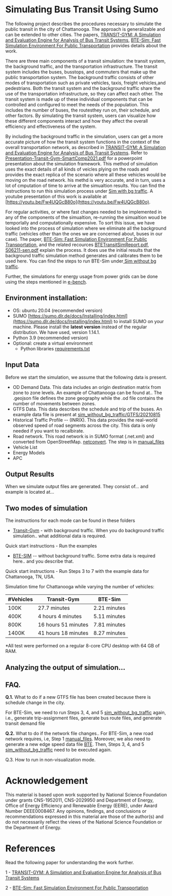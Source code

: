 # Simulating Bus Transit Using Sumo

The following project describes the procedures necessary to simulate the public transit in the city of Chattanooga. The approach is generalizable and can be extended to other cities. The papers, [TRANSIT-GYM: A Simulation and Evaluation Engine for Analysis of Bus Transit Systems](https://ieeexplore.ieee.org/abstract/document/9556290), [BTE-Sim: Fast Simulation Environment For Public Transportation](https://ieeexplore.ieee.org/stamp/stamp.jsp?arnumber=10020973) provides details about the work.

There are three main components of a transit simulation: the transit system, the background traffic, and the transportation infrastructure. The transit system includes the buses, busstops, and commuters that make up the public transportation system. The background traffic consists of other modes of transportation such as private vehicles, taxis, freight vehicles,and pedestrians. Both the transit system and the background traffic share the use of the transportation infrastructure, so they can affect each other. The transit system is made up of these individual components that can be controlled and configured to meet the needs of the population. This includes the number of buses, the routesthey run on, their schedule, and other factors. By simulating the transit system, users can visualize how these different components interact and how they affect the overall efficiency and effectiveness of the system.

By including the background traffic in the simulation, users can get a more accurate picture of how the transit system functions in the context of the overall transportation network, as described in [TRANSIT-GYM: A Simulation and Evaluation Engine for Analysis of Bus Transit Systems](https://ieeexplore.ieee.org/abstract/document/9556290). Refer to [Presentation-Transit-Gym-SmartComp2021.pdf](docs/Presentation-Transit-Gym-SmartComp2021.pdf) for a powerpoint presentation about the simulation framework. This method of simulation uses the exact details of all kinds of veicles plying on the roads and provides the exact replica of the scenario where all these vehicles would be moving on the road network. his methd is very accurate, and in turn, uses a lot of cmputation of time to arrive at the simualtion results. You can find the instructions to run this simulation process under [Sim with bg traffic](sim_with_bg_traffic). A youtube presentation of this work is available at [https://youtu.be/Fw4UQGcB80o](https://youtu.be/Fw4UQGcB80o).

For regular activities, or where fast changes needed to be implemented in any of the components of the simualtion, re-running the simualtion woud be temporlally and computationally expensive. To sort this issue, we have looked into the process of simulation where we eliminate all the background traffic (vehicles other than the ones we are concerned about, buses in our case). The paper, [BTE-Sim: Fast Simulation Environment For Public Transportation](https://ieeexplore.ieee.org/stamp/stamp.jsp?arnumber=10020973), and the related recources [BTETransitSimReport.pdf](docs\BTETransitSimReport.pdf), [S06211-sen.pdf](docs\S06211-sen.pdf) explain the process. It does use the initial results that the background traffic simulation method generates and calibrates them to be used here. You can find the steps to run BTE-Sim under[ Sim without bg traffic](sim_without_bgtraffic).

Further, the simulations for energy usage from power grids can be done using the steps mentioned in [e-bench](archive/e-bench).

## Environment installation:

- OS: ubuntu 20.04 (recommended version)
- SUMO [https://sumo.dlr.de/docs/Installing/index.html](https://sumo.dlr.de/docs/Installing/index.html) to install SUMO on your machine. Please install the **latest version** instead of the regular distribution. We have used, version 1.14.1.
- Python 3.9 (recommended version)
- Optional: create a virtual environment
  - Python libraries [requirements.txt](requirements.txt)

## Input Data

Before we start the simulation, we assume that the following data is present.

- OD Demand Data. This data includes an origin destination matrix from zone to zone levels. An example of Chattanooga can be found at.. The .geojson file defines the zone geography while the .od file contains the number of movements between zones.
- GTFS Data. This data describes the schedule and trip of the buses. An example data file is present at [sim_without_bg_traffic/GTFS/20210815](https://github.com/smarttransit-ai/transit-gym/tree/rc1/sim_without_bg_traffic/GTFS/20210815)
- Historical Traffic Profile -- (INRIX). This data provides the real-world observed speed of road segments across the city. This data is only needed if you want to recalbirate.
- Road network. This road network is in SUMO format (.net.xml) and converted from OpenStreetMap. [netconvert](https://sumo.dlr.de/docs/Networks/Import/OpenStreetMap.html). The step is in [manual_files](https://github.com/smarttransit-ai/transit-gym/tree/rc1/sim_without_bg_traffic/manual_files)
- Vehicle List
- Energy Models
- APC

## Output Results

When we simulate output files are generated. They consist of... and example is located at...

## Two modes of simulation
The instructions for each mode can be found in these folders 
- [Transit-Gym](https://github.com/smarttransit-ai/transit-gym/tree/rc1/sim_with_bg_traffic) - with background traffic. When you do background traffic simulation.. what additional data is required.

Quick start instructions - Run the examples

- [BTE-SIM](https://github.com/smarttransit-ai/transit-gym/tree/rc1/sim_without_bg_traffic) -- without background traffic. Some extra data is required here.. and you describe that.

Quick start instructions - Run Steps 3 to 7 with the example data for Chattanooga, TN, USA.

Simulation time for Chattanooga while varying the number of vehicles:

| #Vehicles | Transit-Gym         | BTE-Sim      |
| --------- | ------------------- | ------------ |
| 100K      | 27.7 minutes        | 2.21 minutes |
| 400K      | 4 hours 4 minutes   | 5.11 minutes |
| 800K      | 16 hours 51 minutes | 7.81 minutes |
| 1400K     | 41 hours 18 minutes | 8.27 minutes |

\*All test were performed on a regular 8-core CPU desktop with 64 GB of RAM.

## Analyzing the output of simulation...


## FAQ.

**Q.1.** What to do if a new GTFS file has been created because there is schedule change in the city.

For BTE-Sim, we need to run Steps 3, 4, and 5 [sim_without_bg_traffic](https://github.com/smarttransit-ai/transit-gym/tree/rc1/sim_without_bg_traffic) again, i.e., generate trip-assignment files, generate bus route files, and generate transit demand file

**Q.2.** What to do if the network file changes..
For BTE-Sim, a new road network requires, i.e, Step 1 [manual_files](https://github.com/smarttransit-ai/transit-gym/tree/rc1/sim_with_bg_traffic/manual_files). Moreover, we also need to generate a new edge speed data file [BTE](https://github.com/smarttransit-ai/transit-gym/tree/rc1/sim_without_bg_traffic/BTE). Then, Steps 3, 4, and 5 [sim_without_bg_traffic](https://github.com/smarttransit-ai/transit-gym/tree/rc1/sim_without_bg_traffic) need to be executed again.

Q.3. How to run in non-visualization mode.

# Acknowledgement

This material is based upon work supported by National Science Foundation under grants CNS-1952011, CNS-2029950 and Department of Energy, Office of Energy Efficiency and Renewable Energy (EERE), under Award Number DEEE0008467. Any opinions, findings, and conclusions or recommendations expressed in this material are those of the author(s) and do not necessarily reflect the views of the National Science Foundation or the Department of Energy.

# References

Read the following paper for understanding the work further.

1 - [TRANSIT-GYM: A Simulation and Evaluation Engine for Analysis of Bus Transit Systems](https://ieeexplore.ieee.org/abstract/document/9556290)

2 - [BTE-Sim: Fast Simulation Environment For Public Transportation](https://ieeexplore.ieee.org/stamp/stamp.jsp?arnumber=10020973)
